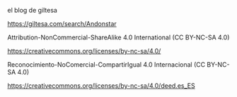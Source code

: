 
  el blog de giltesa

  https://giltesa.com/search/Andonstar


  Attribution-NonCommercial-ShareAlike 4.0 International (CC BY-NC-SA 4.0)

  https://creativecommons.org/licenses/by-nc-sa/4.0/


  Reconocimiento-NoComercial-CompartirIgual 4.0 Internacional (CC BY-NC-SA 4.0)

  https://creativecommons.org/licenses/by-nc-sa/4.0/deed.es_ES